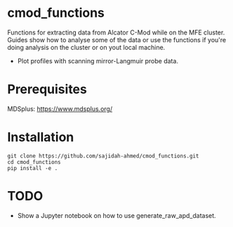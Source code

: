 # cmod_functions
Functions for extracting data from Alcator C-Mod while on the MFE cluster. \
Guides show how to analyse some of the data or use the functions if you're doing analysis on the cluster or on yout local machine.
* Plot profiles with scanning mirror-Langmuir probe data.

# Prerequisites
MDSplus: https://www.mdsplus.org/

# Installation
```
git clone https://github.com/sajidah-ahmed/cmod_functions.git
cd cmod_functions
pip install -e .
```
# TODO
* Show a Jupyter notebook on how to use generate_raw_apd_dataset.
